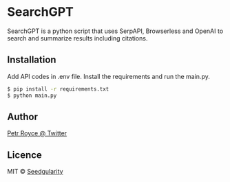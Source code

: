 <h1>SearchGPT</h1>

<p>SearchGPT is a python script that uses SerpAPI, Browserless and OpenAI to search and summarize results including citations.</p>

<h2>Installation</h2>

<p>Add API codes in .env file. Install the requirements and run the main.py.</p>

```sh  
$ pip install -r requirements.txt
$ python main.py
```

<h2>Author</h2>

[Petr Royce @ Twitter](https://twitter.com/petrroyce)

<h2>Licence</h2>

MIT © [Seedgularity](https://github.com/seedgularity)
